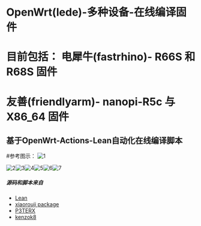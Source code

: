
#        OpenWrt(lede)-多种设备-在线编译固件

# 目前包括： 电犀牛(fastrhino)- R66S 和 R68S 固件
#           友善(friendlyarm)- nanopi-R5c 与 X86_64 固件

##  基于OpenWrt-Actions-Lean自动化在线编译脚本  

#参考图示：
![1](https://user-images.githubusercontent.com/83998087/215268469-993b739d-572a-4b74-827f-6b461ea22560.jpg)


![2](https://user-images.githubusercontent.com/83998087/215268475-e58fa564-5e92-491b-aeb3-634583fe3bef.jpg)![3](https://user-images.githubusercontent.com/83998087/215268481-8ad77a7f-8bdd-4913-beec-9d65d4d62bfe.jpg)![4](https://user-images.githubusercontent.com/83998087/215268484-17c49329-840b-48f5-bcd5-61285d0c33b0.jpg)![5](https://user-images.githubusercontent.com/83998087/215268491-d0235608-ea57-493d-aa79-e54ed9d70e58.jpg)![6](https://user-images.githubusercontent.com/83998087/215268499-44ed1bbc-d476-49b1-803a-5c412aee19ac.jpg)![7](https://user-images.githubusercontent.com/83998087/215268513-1a6b2b25-fa43-4151-abac-2f394d9bffbe.jpg)


##### 源码和脚本来自

- [Lean](https://github.com/coolsnowwolf/lede)
- [ xiaorouji package](https://github.com/xiaorouji/openwrt-passwall)
- [P3TERX](https://github.com/P3TERX/Actions-OpenWrt)
- [kenzok8](https://github.com/kenzok8/openwrt-packages)
